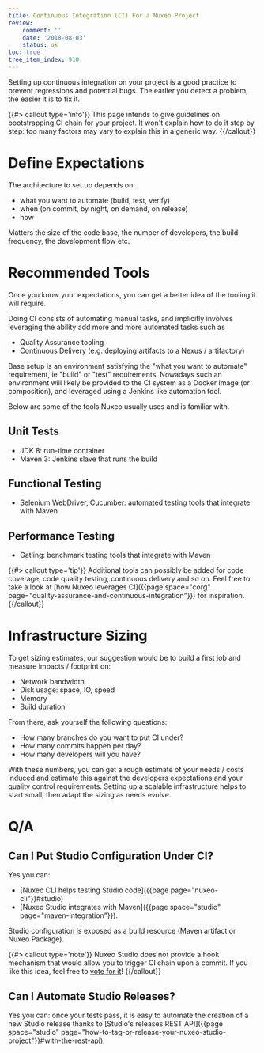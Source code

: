 ```yaml
---
title: Continuous Integration (CI) For a Nuxeo Project
review:
    comment: ''
    date: '2018-08-03'
    status: ok
toc: true
tree_item_index: 910
---
```


Setting up continuous integration on your project is a good practice to prevent regressions and potential bugs. The earlier you detect a problem, the easier it is to fix it.

{{#> callout type='info'}}
This page intends to give guidelines on bootstrapping CI chain for your project. It won't explain how to do it step by step: too many factors may vary to explain this in a generic way.
{{/callout}}

# Define Expectations
The architecture to set up depends on:
- what you want to automate (build, test, verify)
- when (on commit, by night, on demand, on release)
- how

Matters the size of the code base, the number of developers, the build frequency, the development flow etc.

# Recommended Tools
Once you know your expectations, you can get a better idea of the tooling it will require.

Doing CI consists of automating manual tasks, and implicitly involves leveraging the ability add more and more automated tasks such as
- Quality Assurance tooling
- Continuous Delivery (e.g. deploying artifacts to a Nexus / artifactory)

Base setup is an environment satisfying the "what you want to automate" requirement, ie "build" or "test" requirements. Nowadays such an environment will likely be provided to the CI system as a Docker image (or composition), and leveraged using a Jenkins like automation tool.

Below are some of the tools Nuxeo usually uses and is familiar with.

## Unit Tests
- JDK 8: run-time container
- Maven 3: Jenkins slave that runs the build

## Functional Testing
- Selenium WebDriver, Cucumber: automated testing tools that integrate with Maven

## Performance Testing
- Gatling: benchmark testing tools that integrate with Maven

{{#> callout type='tip'}}
Additional tools can possibly be added for code coverage, code quality testing, continuous delivery and so on. Feel free to take a look at [how Nuxeo leverages CI]({{page space="corg" page="quality-assurance-and-continuous-integration"}}) for inspiration.
{{/callout}}

# Infrastructure Sizing
To get sizing estimates, our suggestion would be to build a first job and measure impacts / footprint on:
- Network bandwidth
- Disk usage: space, IO, speed
- Memory
- Build duration

From there, ask yourself the following questions:
- How many branches do you want to put CI under?
- How many commits happen per day?
- How many developers will you have?

With these numbers, you can get a rough estimate of your needs / costs induced and estimate this against the developers expectations and your quality control requirements. Setting up a scalable infrastructure helps to start small, then adapt the sizing as needs evolve.

# Q/A
## Can I Put Studio Configuration Under CI?
Yes you can:
- [Nuxeo CLI helps testing Studio code]({{page page="nuxeo-cli"}}#studio)
- [Nuxeo Studio integrates with Maven]({{page space="studio" page="maven-integration"}}).

Studio configuration is exposed as a build resource (Maven artifact or Nuxeo Package).

{{#> callout type='note'}}
Nuxeo Studio does not provide a hook mechanism that would allow you to trigger CI chain upon a commit. If you like this idea, feel free to <a href="https://app.prodpad.com/ideas/aed8f0f0-9724-11e8-8079-af2a5cff5247/canvas" target="_blank">vote for it</a>!
{{/callout}}

## Can I Automate Studio Releases?
Yes you can: once your tests pass, it is easy to automate the creation of a new Studio release thanks to [Studio's releases REST API]({{page space="studio" page="how-to-tag-or-release-your-nuxeo-studio-project"}}#with-the-rest-api).
